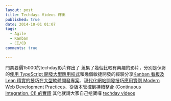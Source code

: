 ```yaml
---
layout: post
title: Techdays Videos 釋出
published: true
date: 2014-10-01 01:07
tags:
  - Agile
  - Kanban
  - CI/CD
comments: true

---
```

門票要價15000的techday影片釋出了
蒐集了幾個比較有興趣的影片，分別是保哥的[使用 TypeScript 開發大型應用程式](http://channel9.msdn.com/Events/TechDays/TechDays-Taiwan-2014/DEV203)和幾個敏捷開發的經驗分享[Kanban 看板及 Lean 精實的技巧在大型軟體開發專案](http://channel9.msdn.com/Events/TechDays/TechDays-Taiwan-2014/DEV308)、[現代化網站開發技巧應用實例 Modern Web Development Practices](http://channel9.msdn.com/Events/TechDays/TechDays-Taiwan-2014/DEV301)、[從版本管控到持續整合 (Continuous Integration, CI) 的實踐](http://channel9.msdn.com/Events/TechDays/TechDays-Taiwan-2014/DEV306)
其他就請大家自己挖寶囉
[techday videos](http://channel9.msdn.com/Events/TechDays/TechDays-Taiwan-2014?sort=viewed&direction=asc&page=7#theSessions)

